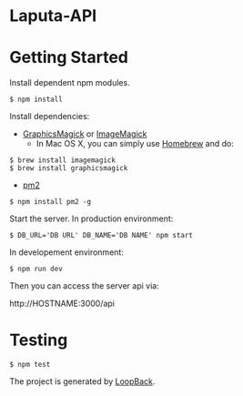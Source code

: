 # Laputa-API

# Getting Started
Install dependent npm modules.
```
$ npm install
```

Install dependencies:

* [GraphicsMagick](http://www.graphicsmagick.org/) or [ImageMagick](http://www.imagemagick.org/)
  * In Mac OS X, you can simply use [Homebrew](http://mxcl.github.io/homebrew/) and do:
```
$ brew install imagemagick
$ brew install graphicsmagick
```

* [pm2](http://pm2.keymetrics.io/)
```
$ npm install pm2 -g
```

Start the server.
In production environment:
```
$ DB_URL='DB URL' DB_NAME='DB NAME' npm start
```

In developement environment:
```
$ npm run dev
```

Then you can access the server api via:

  http://HOSTNAME:3000/api

# Testing
```
$ npm test
```

The project is generated by [LoopBack](http://loopback.io).
